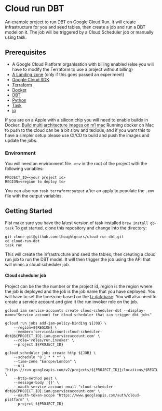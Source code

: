 # Cloud run DBT

An example project to run DBT on Google Cloud Run. It will create infrastructure for you and seed tables, then
create a job and run a DBT model on it. The job will be triggered by a Cloud Scheduler job or manually using task.

## Prerequisites

- A Google Cloud Platform organisation with billing enabled (else you will have to modify the Terraform to use a project
  without billing)
- [A Landing zone](https://cloud.google.com/architecture/landing-zones) (only if this goes passed an experiment)
- [Google Cloud SDK](https://cloud.google.com/sdk/docs/install)
- [Terraform](https://www.terraform.io/downloads.html)
- [Docker](https://docs.docker.com/get-docker/)
- [DBT](https://docs.getdbt.com/dbt-cli/installation)
- [Python](https://www.python.org/downloads/)
- [Task](https://taskfile.dev/#/installation)
- [jq](https://stedolan.github.io/jq/download/)

If you are on a Apple with a silicon chip you will need to enable buildx in
Docker: [Build multi architecture images on m1 mac](https://blog.jaimyn.dev/how-to-build-multi-architecture-docker-images-on-an-m1-mac/)
Running docker on Mac to push to the cloud can be a bit slow and tedious, and if you want this to have a simpler setup
please use CI/CD to build and push the images and update the jobs.

### Environment

You will need an environment file `.env` in the root of the project with the following variables:

```shell
PROJECT_ID=<your project id>
REGION=<region to deploy to>
```

You can also run `task terraform:output` after an apply to populate the `.env` file with the output variables.

## Getting Started

Fist make sure you have the latest version of task installed `brew install go-task`
To get started, clone this repository and change into the directory:

```shell
git clone git@github.com:thoughtgears/cloud-run-dbt.git
cd cloud-run-dbt
task run
```

This will create the infrastructure and seed the tables, then creating a cloud run job to run the DBT model. It will
then trigger the job using the API that will mimic a cloud scheduler job.

#### Cloud scheduler job

Project can be the the number or the project id, region is the region where the job is deployed and the job is the
job name that you have deployed. You will have to set the timezone based on the
[tz database](https://en.wikipedia.org/wiki/List_of_tz_database_time_zones). You will also need to create a service
account and give it the run.invoker role on the job.

```shell
gcloud iam service-accounts create cloud-scheduler-dbt --display-name="Service account for cloud scheduler that can trigger dbt jobs"

gcloud run jobs add-iam-policy-binding ${JOB} \
    --region=${REGION} \
    --member='serviceAccount:cloud-scheduler-dbt@${PROJECT_ID}.iam.gserviceaccount.com' \
    --role='roles/run.invoker' \
    --project ${PROJECT_ID}

gcloud scheduler jobs create http ${JOB} \
    --schedule "0 1 * * *" \
    --time-zone "Europe/London" \
    --uri "https://run.googleapis.com/v2/projects/${PROJECT_ID}}/locations/$REGION}/jobs/${JOB}.:run" \
    --http-method post \
    --message-body '{}' \
    --oauth-service-account-email "cloud-scheduler-dbt@${PROJECT_ID}.iam.gserviceaccount.com" \
    --oauth-token-scope "https://www.googleapis.com/auth/cloud-platform" \
    --project ${PROJECT_ID}
```
